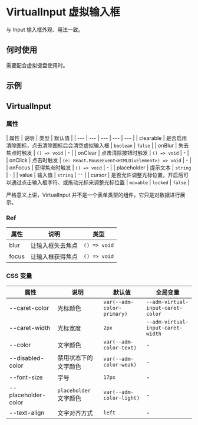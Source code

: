 # VirtualInput 虚拟输入框 <Experimental></Experimental>

与 Input 输入框外观、用法一致。

## 何时使用

需要配合虚拟键盘使用时。

## 示例

<code src="./demos/demo1.tsx"></code>

## VirtualInput

### 属性

| 属性 | 说明 | 类型 | 默认值 |
| --- | --- | --- | --- | --- |
| clearable | 是否启用清除图标，点击清除图标后会清空虚拟输入框 | `boolean` | `false` |
| onBlur | 失去焦点时触发 | `() => void` | - |
| onClear | 点击清除按钮时触发 | `() => void` | - |
| onClick | 点击时触发 | `(e: React.MouseEvent<HTMLDivElement>) => void` | - |
| onFocus | 获得焦点时触发 | `() => void` | - |
| placeholder | 提示文本 | `string` | - |
| value | 输入值 | `string` | `''` |
| cursor | 是否允许调整光标位置，开启后可以通过点击输入框字符、或拖动光标来调整光标位置 | `movable` | `locked` | `false` |

严格意义上讲，VirtualInput 并不是一个表单类型的组件，它只是对数据进行展示。

### Ref

| 属性  | 说明             | 类型         |
| ----- | ---------------- | ------------ |
| blur  | 让输入框失去焦点 | `() => void` |
| focus | 让输入框获得焦点 | `() => void` |

### CSS 变量

| 属性 | 说明 | 默认值 | 全局变量 |
| --- | --- | --- | --- |
| --caret-color | 光标颜色 | `var(--adm-color-primary)` | `--adm-virtual-input-caret-color` |
| --caret-width | 光标宽度 | `2px` | `--adm-virtual-input-caret-width` |
| --color | 文字颜色 | `var(--adm-color-text)` | - |
| --disabled-color | 禁用状态下的文字颜色 | `var(--adm-color-weak)` | - |
| --font-size | 字号 | `17px` | - |
| --placeholder-color | `placeholder` 文字颜色 | `var(--adm-color-light)` | - |
| --text-align | 文字对齐方式 | `left` | - |
